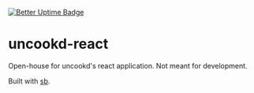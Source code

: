 [![Better Uptime Badge](https://betteruptime.com/status-badges/v1/monitor/9i6y.svg)](https://status.uncookd.com)

# uncookd-react

Open-house for uncookd's react application. Not meant for development.

Built with [sb](https://github.com/nameer-rizvi/sb).
